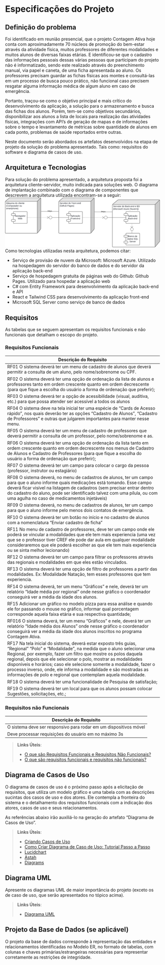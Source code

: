 # Especificações do Projeto

## Definição do problema

Foi identificado em reunião presencial, que o projeto Contagem Ativa hoje conta com aproximadamente 70 núcleos de promoção do bem-estar através da atividade física, muitos professores de diferentes modalidades e muitos alunos de diversas faixas etárias. E identificou-se que o cadastro das informações pessoais dessas várias pessoas que participam do projeto não é informatizado, sendo este realizado através do preenchimento manual, via papel e caneta, de uma ficha apresentada ao aluno. Os professores precisam guardar as fichas físicas aos montes e consultá-las em um processo de busca pouco prático, não funcional caso precisem resgatar alguma informação médica de algum aluno em caso de emergência.  

Portanto, traçou-se como o objetivo principal e mais crítico do desenvolvimento da aplicação, a solução para o armazenamento e busca das fichas dos alunos. Porém, tem-se como objetivos secundários, disponibilizar aos alunos a lista de locais para realização das atividades físicas, integrações com API’s de geração de mapas e de informações sobre o tempo e levantamento de métricas sobre quantidade de alunos em cada ponto, problemas de saúde reportados entre outras. 

Neste documento serão abordados os artefatos desenvolvidos na etapa de projeto da solução do problema apresentado. Tais como: requisitos do software e diagrama de casos de uso.

## Arquitetura e Tecnologias

Para solução do problema apresentado, a arquitetura proposta foi a arquitetura cliente-servidor, muito indicada para soluções web. O diagrama de implantação combinado com o diagrama de componentes que descrevem a arquitetura utilizada encontram-se a seguir:
![Diagrama de implantação combinado com o diagrama de componentes UML](img/Diagrama_de_implantação_Componentes.png)
Como tecnologias utilizadas nesta arquitetura, podemos citar:
* Serviço de provisão de nuvem da Microsoft: Microsoft Azure. Utilizado na hospedagem do servidor do banco de dados e do servidor da aplicação back-end
* Serviço de hospedagem gratuita de páginas web do Github: Github Pages. Utilizado para hospedar a aplicação web
* C# com Entity Framework para desenvolvimento da aplicação back-end e API
* React e Tailwind CSS para desenvolvimento da aplicação front-end
* Microsoft SQL Server como serviço de banco de dados

## Requisitos

As tabelas que se seguem apresentam os requisitos funcionais e não funcionais que detalham o escopo do projeto.

### Requisitos Funcionais

| Descrição do Requisito | 
|-----------------------------------------|
|RF01 O sistema deverá ter um menu de cadastro de alunos que deverá permitir a consulta de um aluno, pelo nome/sobrenome ou CPF. |
|RF02 O sistema deverá ter uma opção de ordenação da lista de alunos e professores tanto em ordem crescente quanto em ordem decrescente (para que fique a escolha do usuário a forma de ordenação que preferir); |
|RF03 O sistema deverá ter a opção de acessibilidade (visual, auditiva, etc.) para que possa atender ser acessível a todos os alunos |
|RF04 O sistema deve na tela inicial ter uma espécie de “Cards de Acesso rápido”, nos quais deverão ter as opções “Cadastro de Alunos”, “Cadastro de Professores” e outras que julgarem importantes para manter nesse menu. |
|RF05 O sistema deverá ter um menu de cadastro de professores que deverá permitir a consulta de um professor, pelo nome/sobrenome e as. |
|RF06 O sistema deverá ter uma opção de ordenação da lista tanto em ordem crescente quanto em ordem decrescente nos menus de Cadastro de Alunos e Cadastro de Professores (para que fique a escolha do usuário a forma de ordenação que preferir); |
|RF07 O sistema deverá ter um campo para colocar o cargo da pessoa (professor, instrutor ou estagiário) |
|RF08 O sistema deverá, no menu de cadastros de alunos, ter um campo para que o aluno informe quais medicações está tomando. Esse campo deverá ficar visível na listagem de cadastros (sem precisar entrar dentro do cadastro do aluno, pode ser identificado talvez com uma pílula, ou com uma agulha no caso de medicamentos injetáveis) |
|RF09 O sistema deverá, no menu de cadastros de alunos, ter um campo para que o aluno informe pelo menos dois contatos de emergência. |
|RF10 O sistema deverá ter um botão no início e no cadastro de alunos com a nomenclatura “Enviar cadastro de ficha” |
|RF11 No menu de cadastro de professores, deve ter um campo onde ele poderá se vincular a modalidades que ele tem mais experiencia (uma vez que se o professor tiver CREF ele pode dar aula em qualquer modalidade consideraremos que ele poderá escolher as que ele tem mais experiencia ou se sinta melhor lecionando) |
|RF12 O sistema deverá ter um campo para filtrar os professores através das regionais e modalidades em que eles estão vinculados. |
|RF13 O sistema deverá ter uma opção de filtro de professores a partir das modalidades. Ex: Modalidade Natação, tem esses professores que tem experiencia. |
|RF14 O sistema deverá, ter um menu “Gráficos” e nele, deverá ter um relatório “Idade média por regional” onde nesse gráfico o coordenador conseguirá ver a média da idade dos alunos. |
|RF15 Adicionar um gráfico no modelo pizza para essa análise e quando ele for passando o mouse no gráfico, informar qual porcentagem corresponde aquela faixa etária e sua respectiva quantidade; |
|RF016 O sistema deverá, ter um menu “Gráficos” e nele, deverá ter um relatório “Idade média dos Alunos” onde nesse gráfico o coordenador conseguirá ver a média da idade dos alunos inscritos no programa Contagem Ativa. |
|RF17 Na tela inicial do sistema, deverá estar exposto três guias, “Regional” “Polo” e “Modalidade”, na medida que o aluno selecionar uma Regional, por exemplo, fazer um filtro que mostre os polos daquela regional, depois que ele selecionar o polo, mostrar as modalidades disponíveis e horários; caso ele selecione somente a modalidade, fazer o processo inverso, onde, ele informa a modalidade e são mostradas as informações de polo e regional que contemplam aquela modalidade. |
|RF18 O sistema deverá ter uma funcionalidade de Pesquisa de satisfação; |
|RF19 O sistema deverá ter um local para que os alunos possam colocar Sugestões, solicitações, etc.; |

### Requisitos não Funcionais

| Descrição do Requisito |
|-------------------------|
| O sistema deve ser responsivo para rodar em um dispositivos móvel |
| Deve processar requisições do usuário em no máximo 3s |

> **Links Úteis**:
> - [O que são Requisitos Funcionais e Requisitos Não Funcionais?](https://codificar.com.br/requisitos-funcionais-nao-funcionais/)
> - [O que são requisitos funcionais e requisitos não funcionais?](https://analisederequisitos.com.br/requisitos-funcionais-e-requisitos-nao-funcionais-o-que-sao/)

## Diagrama de Casos de Uso

O diagrama de casos de uso é o próximo passo após a elicitação de requisitos, que utiliza um modelo gráfico e uma tabela com as descrições sucintas dos casos de uso e dos atores. Ele contempla a fronteira do sistema e o detalhamento dos requisitos funcionais com a indicação dos atores, casos de uso e seus relacionamentos. 

As referências abaixo irão auxiliá-lo na geração do artefato “Diagrama de Casos de Uso”.

> **Links Úteis**:
> - [Criando Casos de Uso](https://www.ibm.com/docs/pt-br/elm/6.0?topic=requirements-creating-use-cases)
> - [Como Criar Diagrama de Caso de Uso: Tutorial Passo a Passo](https://gitmind.com/pt/fazer-diagrama-de-caso-uso.html/)
> - [Lucidchart](https://www.lucidchart.com/)
> - [Astah](https://astah.net/)
> - [Diagrams](https://app.diagrams.net/)

## Diagrama UML

Apresente os diagramas UML de maior importância do projeto (exceto os de caso de uso, que serão apresentados no tópico acima).

> **Links Úteis**:
> - [Diagrama UML](https://www.lucidchart.com/pages/pt/o-que-e-uml)

## Projeto da Base de Dados (se aplicável)

O projeto da base de dados corresponde à representação das entidades e relacionamentos identificadas no Modelo ER, no formato de tabelas, com colunas e chaves primárias/estrangeiras necessárias para representar corretamente as restrições de integridade.

